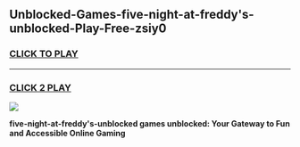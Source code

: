 
## Unblocked-Games-five-night-at-freddy's-unblocked-Play-Free-zsiy0
<h3>
<a href="https://premium76.site?title=five-night-at-freddy's-unblocked&ref=18A1">CLICK TO PLAY</a></h3>
<hr>

<h3>
<a href="https://premium76.site?title=five-night-at-freddy's-unblocked&ref=18A1">CLICK 2 PLAY</a>
  
</h3>

<a href="https://premium76.site?title=five-night-at-freddy's-unblocked&ref=18A1"><img src="https://clearcache.store/games.png"></a>


**five-night-at-freddy's-unblocked games unblocked: Your Gateway to Fun and Accessible Online Gaming**
